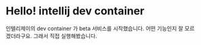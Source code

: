 # Hello! intellij dev container

인텔리제이의 dev container 가 beta 서비스를 시작했습니다.
어떤 기능인지 잘 모르겠더라구요. 그래서 직접 실행해봤습니다.

